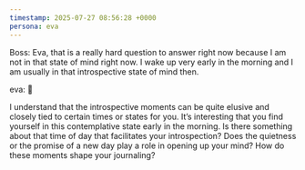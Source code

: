 ```yaml
---
timestamp: 2025-07-27 08:56:28 +0000
persona: eva
---
```


Boss: Eva, that is a really hard question to answer right now because I am not in that state of mind right now. I wake up very early in the morning and I am usually in that introspective state of mind then.

eva: 🐬

I understand that the introspective moments can be quite elusive and closely tied to certain times or states for you. It’s interesting that you find yourself in this contemplative state early in the morning. Is there something about that time of day that facilitates your introspection? Does the quietness or the promise of a new day play a role in opening up your mind? How do these moments shape your journaling?